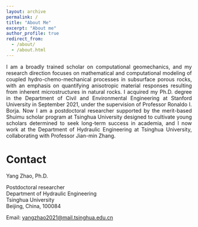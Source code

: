 ```yaml
---
layout: archive
permalink: /
title: "About Me"
excerpt: "About me"
author_profile: true
redirect_from: 
  - /about/
  - /about.html
---
```


<p align="justify"> 
I am a broadly trained scholar on computational geomechanics, and my research direction focuses on mathematical and computational modeling of coupled hydro-chemo-mechanical processes in subsurface porous rocks, with an emphasis on quantifying anisotropic material responses resulting from inherent microstructures in natural rocks. I acquired my Ph.D. degree in the Department of Civil and Environmental Engineering at Stanford University in September 2021, under the supervision of Professor Ronaldo I. Borja. Now I am a postdoctoral researcher supported by the merit-based Shuimu scholar program at Tsinghua University designed to cultivate young scholars determined to seek long-term success in academia, and I now work at the Department of Hydraulic Engineering at Tsinghua University, collaborating with Professor Jian-min Zhang.
</p>

# Contact
Yang Zhao, Ph.D.

Postdoctoral researcher  
Department of Hydraulic Engineering  
Tsinghua University  
Beijing, China, 100084  

Email: yangzhao2021@mail.tsinghua.edu.cn


